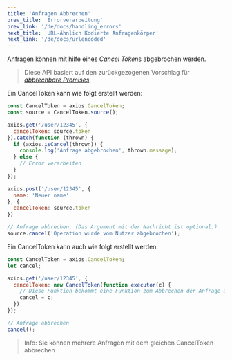 ```yaml
---
title: 'Anfragen Abbrechen'
prev_title: 'Errorverarbeitung'
prev_link: '/de/docs/handling_errors'
next_title: 'URL-Ähnlich Kodierte Anfragenkörper'
next_link: '/de/docs/urlencoded'
---
```


Anfragen können mit hilfe eines *Cancel Token*s abgebrochen werden.

> Diese API basiert auf den zurückgezogenen Vorschlag für *[abbrechbare Promises](https://github.com/tc39/proposal-cancelable-promises)*.

Ein CancelToken kann wie folgt erstellt werden:

```js
const CancelToken = axios.CancelToken;
const source = CancelToken.source();

axios.get('/user/12345', {
  cancelToken: source.token
}).catch(function (thrown) {
  if (axios.isCancel(thrown)) {
    console.log('Anfrage abgebrochen', thrown.message);
  } else {
    // Error verarbeiten
  }
});

axios.post('/user/12345', {
  name: 'Neuer name'
}, {
  cancelToken: source.token
})

// Anfrage abbrechen. (Das Argument mit der Nachricht ist optional.)
source.cancel('Operation wurde vom Nutzer abgebrochen');
```

Ein CancelToken kann auch wie folgt erstellt werden:

```js
const CancelToken = axios.CancelToken;
let cancel;

axios.get('/user/12345', {
  cancelToken: new CancelToken(function executor(c) {
    // Diese Funktion bekommt eine Funktion zum Abbrechen der Anfrage als Argument
    cancel = c;
  })
});

// Anfrage abbrechen
cancel();
```

> Info: Sie können mehrere Anfragen mit dem gleichen CancelToken abbrechen
